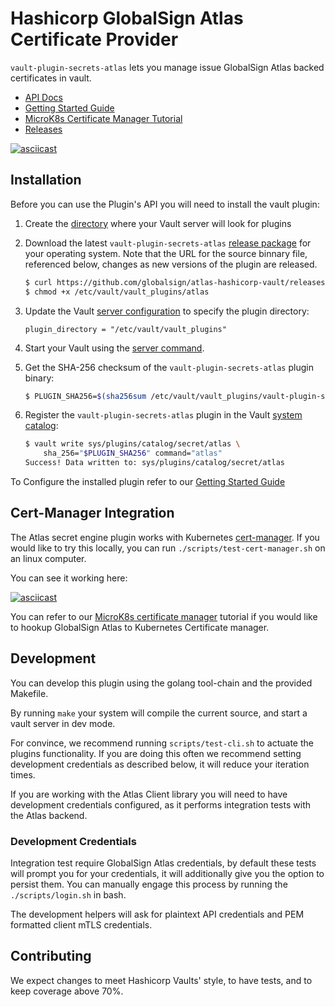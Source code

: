 # Hashicorp GlobalSign Atlas Certificate Provider

`vault-plugin-secrets-atlas` lets you manage issue GlobalSign Atlas backed certificates in vault.

- [API Docs](https://github.com/globalsign/atlas-hashicorp-vault/blob/master/website/pages/api-docs/secret/vault-plugin-secrets-atlas/index.mdx)
- [Getting Started Guide](https://github.com/globalsign/atlas-hashicorp-vault/blob/master/website/pages/docs/secrets/vault-plugin-secrets-atlas/index.mdx)
- [MicroK8s Certificate Manager Tutorial](https://github.com/globalsign/atlas-hashicorp-vault/blob/master/K8S_CERT_MANAGER.md)
- [Releases](https://github.com/globalsign/atlas-hashicorp-vault/releases)

[![asciicast](https://asciinema.org/a/K5k9khe33IN7Ewot6yMN6yjBB.svg)](https://asciinema.org/a/K5k9khe33IN7Ewot6yMN6yjBB) 
## Installation

Before you can use the Plugin's API you will need to install the vault plugin:

1. Create the [directory](https://www.vaultproject.io/docs/internals/plugins#plugin-directory)
   where your Vault server will look for plugins

2. Download the latest `vault-plugin-secrets-atlas` [release package](../../releases/latest)
   for your operating system. Note that the URL for the source binnary file, referenced below, changes as new versions of the
   plugin are released.

   ```bash
   $ curl https://github.com/globalsign/atlas-hashicorp-vault/releases/download/v0.1.0/atlas-linux-amd64 -o /etc/vault/vault_plugins/atlas
   $ chmod +x /etc/vault/vault_plugins/atlas
   ```

3. Update the Vault [server configuration](https://www.vaultproject.io/docs/configuration/)
   to specify the plugin directory:

   ```hcl
   plugin_directory = "/etc/vault/vault_plugins"
   ```

4. Start your Vault using the [server command](https://www.vaultproject.io/docs/commands/server).

5. Get the SHA-256 checksum of the `vault-plugin-secrets-atlas` plugin binary:

   ```bash
   $ PLUGIN_SHA256=$(sha256sum /etc/vault/vault_plugins/vault-plugin-secrets-atlas | cut -d' ' -f1)
   ```

6. Register the `vault-plugin-secrets-atlas` plugin in the Vault
   [system catalog](https://www.vaultproject.io/docs/internals/plugins#plugin-catalog):

   ```bash
   $ vault write sys/plugins/catalog/secret/atlas \
       sha_256="$PLUGIN_SHA256" command="atlas"
   Success! Data written to: sys/plugins/catalog/secret/atlas
   ```

To Configure the installed plugin refer to our [Getting Started Guide](https://github.com/globalsign/atlas-hashicorp-vault/blob/master/website/pages/docs/secrets/vault-plugin-secrets-atlas/index.mdx)

## Cert-Manager Integration

The Atlas secret engine plugin works with Kubernetes [cert-manager](https://cert-manager.io/docs/). If you would like to try this locally, you can run `./scripts/test-cert-manager.sh` on an linux computer.

You can see it working here:

[![asciicast](https://asciinema.org/a/BvSo8Hw1vTjBVaOmLeUp78XEb.svg)](https://asciinema.org/a/BvSo8Hw1vTjBVaOmLeUp78XEb)

You can refer to our [MicroK8s certificate manager](https://github.com/globalsign/atlas-hashicorp-vault/blob/master/K8S_CERT_MANAGER.md) tutorial if you would like to hookup GlobalSign Atlas to Kubernetes Certificate manager.

## Development

You can develop this plugin using the golang tool-chain and the provided Makefile.

By running `make` your system will compile the current source, and start a vault server in dev mode.

For convince, we recommend running `scripts/test-cli.sh` to actuate the plugins functionality. If you are doing this often we recommend setting development credentials as described below, it will reduce your iteration times.

If you are working with the Atlas Client library you will need to have development credentials configured, as it performs integration tests with the Atlas backend.
### Development Credentials

Integration test require GlobalSign Atlas credentials, by default these tests will prompt you for your credentials, it will additionally give you the option to persist them. You can manually engage this process by running the `./scripts/login.sh` in bash.

The development helpers will ask for plaintext API credentials and PEM formatted client mTLS credentials.
## Contributing

We expect changes to meet Hashicorp Vaults' style, to have tests, and to keep coverage above 70%.
